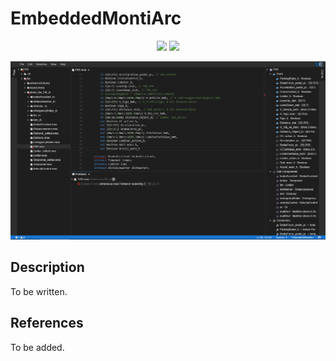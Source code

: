 # EmbeddedMontiArc
<p align="center">
    <img src="https://img.shields.io/badge/Plugin_Version-0.1.1-blue.svg?longCache=true&style=flat-square"/>
    <img src="https://img.shields.io/badge/Grammar_Version-0.0.8-blue.svg?longCache=true&style=flat-square"/>
</p>
<p align="center">
    <img src="doc/images/embeddedmontiarc.png"/>
</p>

## Description
To be written.

## References
To be added.

<!-- ## Application Programming Interface
The API documentation for this module can be found
[here](https://embeddedmontiarc.github.io/Elysium/plugins/embeddedmontiarc/docs). -->